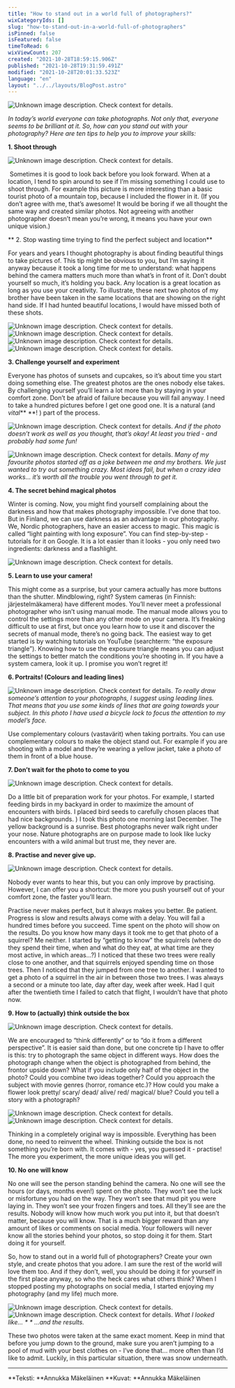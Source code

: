 ```yaml
---
title: "How to stand out in a world full of photographers?"
wixCategoryIds: []
slug: "how-to-stand-out-in-a-world-full-of-photographers"
isPinned: false
isFeatured: false
timeToRead: 6
wixViewCount: 207
created: "2021-10-28T18:59:15.906Z"
published: "2021-10-28T19:31:59.491Z"
modified: "2021-10-28T20:01:33.523Z"
language: "en"
layout: "../../layouts/BlogPost.astro"
---
```


![Unknown image description. Check context for details.](https://static.wixstatic.com/media/18093e_10218f61efda40bc9b6c7892b59a521f~mv2.jpg) <!-- Original name: valokuva_keskushalli.JPG -->

*In today’s world everyone can take photographs. Not only that, everyone seems to be brilliant at it. So, how can you stand out with your photography? Here are ten tips to help you to improve your skills:*

**1. Shoot through**

![Unknown image description. Check context for details.](https://static.wixstatic.com/media/18093e_45f7e4d7c2c8403faf0fd08befe2ff78~mv2.jpg) <!-- Original name: vuori.JPG -->


&nbsp;Sometimes it is good to look back before you look forward. When at a location, I tend to spin around to see if I’m missing something I could use to shoot through. For example this picture is more interesting than a basic tourist photo of a mountain top, because I included the flower in it. (If you don’t agree with me, that’s awesome! It would be boring if we all thought the same way and created similar photos. Not agreeing with another photographer doesn’t mean you’re wrong, it means you have your own unique vision.)

** 2. Stop wasting time trying to find the perfect subject and location**

For years and years I thought photography is about finding beautiful things to take pictures of. This tip might be obvious to you, but I’m saying it anyway because it took a long time for me to understand: what happens behind the camera matters much more than what’s in front of it. Don’t doubt yourself so much, it’s holding you back. Any location is a great location as long as you use your creativity. To illustrate, these next two photos of my brother have been taken in the same locations that are showing on the right hand side. If I had hunted beautiful locations, I would have missed both of these shots.

![Unknown image description. Check context for details.](https://static.wixstatic.com/media/18093e_a227cf811d8a4dd9b539fa94d02df405~mv2.jpg) <!-- Original name: tommi_kaislikossa.JPG -->
![Unknown image description. Check context for details.](https://static.wixstatic.com/media/18093e_ec9cc5269138467b853b8d02383239c8~mv2.jpg) <!-- Original name: kaislikko.jpg -->
![Unknown image description. Check context for details.](https://static.wixstatic.com/media/18093e_51989c73414b4d77a9648a05649320ce~mv2.jpg) <!-- Original name: tommi_putki_2267.JPG -->
![Unknown image description. Check context for details.](https://static.wixstatic.com/media/18093e_2437ef4eb4e9438aad4c8b80ed89ce82~mv2.jpg) <!-- Original name: putki.jpg -->

**3. Challenge yourself and experiment**

Everyone has photos of sunsets and cupcakes, so it’s about time you start doing something else. The greatest photos are the ones nobody else takes. By challenging yourself you’ll learn a lot more than by staying in your comfort zone. Don’t be afraid of failure because you will fail anyway. I need to take a hundred pictures before I get one good one. It is a natural (and *vital*** **! ) part of the process.

![Unknown image description. Check context for details.](https://static.wixstatic.com/media/18093e_e03555ad39b045098c57030aed929036~mv2.jpg) <!-- Original name: hassuttelua.JPG -->
*And if the photo doesn’t work as well as you thought, that’s okay! At least you tried - and probably had some fun!*

![Unknown image description. Check context for details.](https://static.wixstatic.com/media/18093e_183795c6fdf4445abf8e068e66304e04~mv2.jpg) <!-- Original name: valo.JPG -->
*Many of my favourite photos started off as a joke between me and my brothers. We just wanted to try out something crazy. Most ideas fail, but when a crazy idea works… it’s worth all the trouble you went through to get it.*

**4. The secret behind magical photos**

Winter is coming. Now, you might find yourself complaining about the darkness and how that makes photography impossible. I’ve done that too. But in Finland, we can use darkness as an advantage in our photography. We, Nordic photographers, have an easier access to magic. This magic is called “light painting with long exposure”. You can find step-by-step -tutorials for it on Google. It is a lot easier than it looks - you only need two ingredients: darkness and a flashlight.

![Unknown image description. Check context for details.](https://static.wixstatic.com/media/18093e_ffb36ddb2e704350b8317ad4642089ac~mv2.jpg) <!-- Original name: light_painting.jpg -->

**5. Learn to use your camera!**

This might come as a surprise, but your camera actually has more buttons than the shutter. Mindblowing, right? System cameras (in Finnish: järjestelmäkamera) have different modes. You’ll never meet a professional photographer who isn’t using manual mode. The manual mode allows you to control the settings more than any other mode on your camera. It’s freaking difficult to use at first, but once you learn how to use it and discover the secrets of manual mode, there’s no going back. The easiest way to get started is by watching tutorials on YouTube (searchterm: “the exposure triangle”). Knowing how to use the exposure triangle means you can adjust the settings to better match the conditions you’re shooting in. If you have a system camera, look it up. I promise you won’t regret it!

**6. Portraits! (Colours and leading lines)**

![Unknown image description. Check context for details.](https://static.wixstatic.com/media/18093e_aab8de8d0c2d47ada454d90894a412e3~mv2.jpg) <!-- Original name: pyöränlukko.jpg -->
*To really draw someone’s attention to your photographs, I suggest using leading lines. That means that you use some kinds of lines that are going towards your subject. In this photo I have used a bicycle lock to focus the attention to my model’s face.*

Use complementary colours (vastavärit) when taking portraits. You can use complementary colours to make the object stand out. For example if you are shooting with a model and they’re wearing a yellow jacket, take a photo of them in front of a blue house.

**7. Don’t wait for the photo to come to you**

![Unknown image description. Check context for details.](https://static.wixstatic.com/media/18093e_f8057dd0771f47f49ea519d5db456be8~mv2.jpg) <!-- Original name: lintu_auringossa.JPG -->

Do a little bit of preparation work for your photos. For example, I started feeding birds in my backyard in order to maximize the amount of encounters with birds. I placed bird seeds to carefully chosen places that had nice backgrounds. ) I took this photo one morning last December. The yellow background is a sunrise. Best photographs never walk right under your nose. Nature photographs are on purpose made to look like lucky encounters with a wild animal but trust me, they never are.

**8. Practise and never give up.**

![Unknown image description. Check context for details.](https://static.wixstatic.com/media/18093e_65d36ad3b5bd466f89e53d350f75b6dc~mv2.jpg) <!-- Original name: orava_hyppää.JPG -->

Nobody ever wants to hear this, but you can only improve by practising. However, I can offer you a shortcut: the more you push yourself out of your comfort zone, the faster you’ll learn.

Practise never makes perfect, but it always makes you better. Be patient. Progress is slow and results always come with a delay. You will fail a hundred times before you succeed. Time spent on the photo will show on the results. Do you know how many days it took me to get that photo of a squirrel? Me neither. I started by “getting to know” the squirrels (where do they spend their time, when and what do they eat, at what time are they most active, in which areas...?) I noticed that these two trees were really close to one another, and that squirrels enjoyed spending time on those trees. Then I noticed that they jumped from one tree to another. I wanted to get a photo of a squirrel in the air in between those two trees. I was always a second or a minute too late, day after day, week after week. Had I quit after the twentieth time I failed to catch that flight, I wouldn’t have that photo now.

**9. How to (actually) think outside the box**

![Unknown image description. Check context for details.](https://static.wixstatic.com/media/18093e_3b9d985a6a994b96a8117a3ddc146cb2~mv2.jpg) <!-- Original name: katolla.jpg -->

We are encouraged to “think differently” or to “do it from a different perspective”. It is easier said than done, but one concrete tip I have to offer is this: try to photograph the same object in different ways. How does the photograph change when the object is photographed from behind, the frontor upside down? What if you include only half of the object in the photo? Could you combine two ideas together? Could you approach the subject with movie genres (horror, romance etc.)? How could you make a flower look pretty/ scary/ dead/ alive/ red/ magical/ blue? Could you tell a story with a photograph?

![Unknown image description. Check context for details.](https://static.wixstatic.com/media/18093e_fbbd6b34a9f84848a2bcffe707b9a9a9~mv2.jpg) <!-- Original name: alkoholismi.JPG -->
![Unknown image description. Check context for details.](https://static.wixstatic.com/media/18093e_d81b01f3f2224dc0a13898598e1ff7bf~mv2.jpg) <!-- Original name: viinilasi.jpg -->

Thinking in a completely original way is impossible. Everything has been done, no need to reinvent the wheel. Thinking outside the box is not something you’re born with. It comes with - yes, you guessed it - practise! The more you experiment, the more unique ideas you will get.

**10. No one will know**

No one will see the person standing behind the camera. No one will see the hours (or days, months even!) spent on the photo. They won’t see the luck or misfortune you had on the way. They won’t see that mud pit you were laying in.  They won’t see your frozen fingers and toes. All they’ll see are the results. Nobody will know how much work you put into it, but that doesn’t matter, because you will know. That is a much bigger reward than any amount of likes or comments on social media. Your followers will never know all the stories behind your photos, so stop doing it for them. Start doing it for yourself.

So, how to stand out in a world full of photographers? Create your own style, and create photos that you adore. I am sure the rest of the world will love them too. And if they don’t, well, you should be doing it for yourself in the first place anyway, so who the heck cares what others think? When I stopped posting my photographs on social media, I started enjoying my photography (and my life) much more.

![Unknown image description. Check context for details.](https://static.wixstatic.com/media/18093e_48abd542ab2946c897e568bda1d7c2cb~mv2.jpeg) <!-- Original name: annu_maassa.jpeg -->
![Unknown image description. Check context for details.](https://static.wixstatic.com/media/18093e_e91bc6b3446746108c884d52d5c7cade~mv2.jpg) <!-- Original name: Milo_koira.JPG -->
*What I looked like...	*			* ...and the results.*

These two photos were taken at the same exact moment. Keep in mind that before you jump down to the ground, make sure you aren’t jumping to a pool of mud with your best clothes on - I’ve done that… more often than I’d like to admit. Luckily, in this particular situation, there was snow underneath.

---

**Teksti: **Annukka Mäkeläinen
**Kuvat: **Annukka Mäkeläinen

